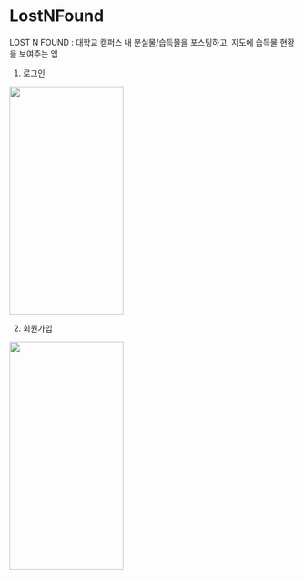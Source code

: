 ﻿# LostNFound
LOST N FOUND 
: 대학교 캠퍼스 내 분실물/습득물을 포스팅하고, 지도에 습득물 현황을 보여주는 앱

1. 로그인
<img src="https://github.com/DAHYEAH/LostNFound/assets/120447438/f268abf9-54fd-4e8f-ae9a-3ae46636fb14" width="200" height="400"/>


2. 회원가입 &nbsp;
<img src="https://github.com/DAHYEAH/LostNFound/assets/120447438/cc8a01d0-bc01-4180-9946-b5eb94955b4d" width="200" height="400"/>
